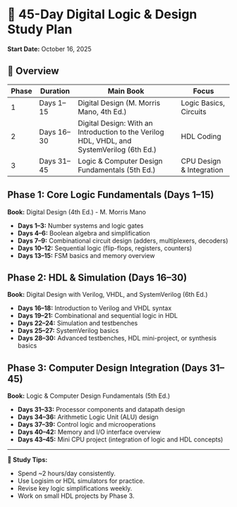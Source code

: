 # 📘 45-Day Digital Logic & Design Study Plan

**Start Date:** October 16, 2025

## 🔹 Overview
| Phase | Duration | Main Book | Focus |
|-------|-----------|------------|-------------|
| 1 | Days 1–15 | Digital Design (M. Morris Mano, 4th Ed.) | Logic Basics, Circuits |
| 2 | Days 16–30 | Digital Design: With an Introduction to the Verilog HDL, VHDL, and SystemVerilog (6th Ed.) | HDL Coding |
| 3 | Days 31–45 | Logic & Computer Design Fundamentals (5th Ed.) | CPU Design & Integration |

## Phase 1: Core Logic Fundamentals (Days 1–15)
**Book:** Digital Design (4th Ed.) - M. Morris Mano

- **Days 1–3:** Number systems and logic gates
- **Days 4–6:** Boolean algebra and simplification
- **Days 7–9:** Combinational circuit design (adders, multiplexers, decoders)
- **Days 10–12:** Sequential logic (flip-flops, registers, counters)
- **Days 13–15:** FSM basics and memory overview

## Phase 2: HDL & Simulation (Days 16–30)
**Book:** Digital Design with Verilog, VHDL, and SystemVerilog (6th Ed.)

- **Days 16–18:** Introduction to Verilog and VHDL syntax
- **Days 19–21:** Combinational and sequential logic in HDL
- **Days 22–24:** Simulation and testbenches
- **Days 25–27:** SystemVerilog basics
- **Days 28–30:** Advanced testbenches, HDL mini-project, or synthesis basics

## Phase 3: Computer Design Integration (Days 31–45)
**Book:** Logic & Computer Design Fundamentals (5th Ed.)

- **Days 31–33:** Processor components and datapath design
- **Days 34–36:** Arithmetic Logic Unit (ALU) design
- **Days 37–39:** Control logic and microoperations
- **Days 40–42:** Memory and I/O interface overview
- **Days 43–45:** Mini CPU project (integration of logic and HDL concepts)

---
**🧠 Study Tips:**
- Spend ~2 hours/day consistently.
- Use Logisim or HDL simulators for practice.
- Revise key logic simplifications weekly.
- Work on small HDL projects by Phase 3.
